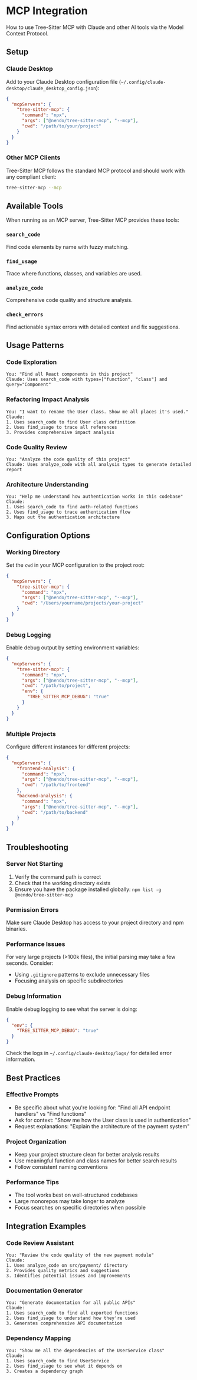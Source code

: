 # MCP Integration

How to use Tree-Sitter MCP with Claude and other AI tools via the Model Context Protocol.

## Setup

### Claude Desktop

Add to your Claude Desktop configuration file (`~/.config/claude-desktop/claude_desktop_config.json`):

```json
{
  "mcpServers": {
    "tree-sitter-mcp": {
      "command": "npx",
      "args": ["@nendo/tree-sitter-mcp", "--mcp"],
      "cwd": "/path/to/your/project"
    }
  }
}
```

### Other MCP Clients

Tree-Sitter MCP follows the standard MCP protocol and should work with any compliant client:

```bash
tree-sitter-mcp --mcp
```

## Available Tools

When running as an MCP server, Tree-Sitter MCP provides these tools:

### `search_code`
Find code elements by name with fuzzy matching.

### `find_usage`  
Trace where functions, classes, and variables are used.

### `analyze_code`
Comprehensive code quality and structure analysis.

### `check_errors`
Find actionable syntax errors with detailed context and fix suggestions.

## Usage Patterns

### Code Exploration
```
You: "Find all React components in this project"
Claude: Uses search_code with types=["function", "class"] and query="Component"
```

### Refactoring Impact Analysis
```
You: "I want to rename the User class. Show me all places it's used."
Claude: 
1. Uses search_code to find User class definition
2. Uses find_usage to trace all references
3. Provides comprehensive impact analysis
```

### Code Quality Review
```
You: "Analyze the code quality of this project"
Claude: Uses analyze_code with all analysis types to generate detailed report
```

### Architecture Understanding
```
You: "Help me understand how authentication works in this codebase"
Claude:
1. Uses search_code to find auth-related functions
2. Uses find_usage to trace authentication flow
3. Maps out the authentication architecture
```

## Configuration Options

### Working Directory
Set the `cwd` in your MCP configuration to the project root:

```json
{
  "mcpServers": {
    "tree-sitter-mcp": {
      "command": "npx",
      "args": ["@nendo/tree-sitter-mcp", "--mcp"],
      "cwd": "/Users/yourname/projects/your-project"
    }
  }
}
```

### Debug Logging
Enable debug output by setting environment variables:

```json
{
  "mcpServers": {
    "tree-sitter-mcp": {
      "command": "npx",
      "args": ["@nendo/tree-sitter-mcp", "--mcp"],
      "cwd": "/path/to/project",
      "env": {
        "TREE_SITTER_MCP_DEBUG": "true"
      }
    }
  }
}
```

### Multiple Projects
Configure different instances for different projects:

```json
{
  "mcpServers": {
    "frontend-analysis": {
      "command": "npx",
      "args": ["@nendo/tree-sitter-mcp", "--mcp"],
      "cwd": "/path/to/frontend"
    },
    "backend-analysis": {
      "command": "npx", 
      "args": ["@nendo/tree-sitter-mcp", "--mcp"],
      "cwd": "/path/to/backend"
    }
  }
}
```

## Troubleshooting

### Server Not Starting
1. Verify the command path is correct
2. Check that the working directory exists
3. Ensure you have the package installed globally: `npm list -g @nendo/tree-sitter-mcp`

### Permission Errors
Make sure Claude Desktop has access to your project directory and npm binaries.

### Performance Issues
For very large projects (>100k files), the initial parsing may take a few seconds. Consider:
- Using `.gitignore` patterns to exclude unnecessary files
- Focusing analysis on specific subdirectories

### Debug Information
Enable debug logging to see what the server is doing:

```json
{
  "env": {
    "TREE_SITTER_MCP_DEBUG": "true"
  }
}
```

Check the logs in `~/.config/claude-desktop/logs/` for detailed error information.

## Best Practices

### Effective Prompts
- Be specific about what you're looking for: "Find all API endpoint handlers" vs "Find functions"
- Ask for context: "Show me how the User class is used in authentication"
- Request explanations: "Explain the architecture of the payment system"

### Project Organization
- Keep your project structure clean for better analysis results
- Use meaningful function and class names for better search results
- Follow consistent naming conventions

### Performance Tips
- The tool works best on well-structured codebases
- Large monorepos may take longer to analyze
- Focus searches on specific directories when possible

## Integration Examples

### Code Review Assistant
```
You: "Review the code quality of the new payment module"
Claude: 
1. Uses analyze_code on src/payment/ directory
2. Provides quality metrics and suggestions
3. Identifies potential issues and improvements
```

### Documentation Generator
```
You: "Generate documentation for all public APIs"
Claude:
1. Uses search_code to find all exported functions
2. Uses find_usage to understand how they're used
3. Generates comprehensive API documentation
```

### Dependency Mapping
```
You: "Show me all the dependencies of the UserService class"
Claude:
1. Uses search_code to find UserService
2. Uses find_usage to see what it depends on
3. Creates a dependency graph
```